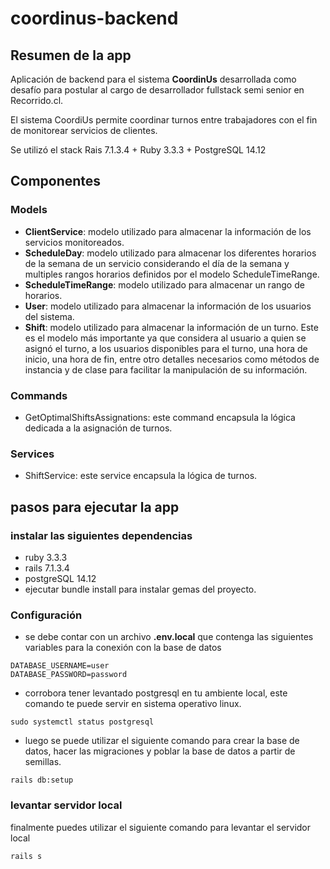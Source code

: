 # coordinus-backend

## Resumen de la app

Aplicación de backend para el sistema **CoordinUs** desarrollada como desafío para postular al cargo de desarrollador fullstack semi senior en Recorrido.cl.

El sistema CoordiUs permite coordinar turnos entre trabajadores con el fin de monitorear servicios de clientes.

Se utilizó el stack Rais 7.1.3.4 + Ruby 3.3.3 + PostgreSQL 14.12

## Componentes

### Models
- **ClientService**: modelo utilizado para almacenar la información de los servicios monitoreados.
- **ScheduleDay**: modelo utilizado para almacenar los diferentes horarios de la semana de un servicio considerando el día de la semana y multiples rangos horarios definidos por el modelo ScheduleTimeRange.
- **ScheduleTimeRange**: modelo utilizado para almacenar un rango de horarios.
- **User**: modelo utilizado para almacenar la información de los usuarios del sistema.
- **Shift**: modelo utilizado para almacenar la información de un turno. Este es el modelo más importante ya que considera al usuario a quien se asignó el turno, a los usuarios disponibles para el turno, una hora de inicio, una hora de fin, entre otro detalles necesarios como métodos de instancia y de clase para facilitar la manipulación de su información.
### Commands
- GetOptimalShiftsAssignations: este command encapsula la lógica dedicada a la asignación de turnos.
### Services
- ShiftService: este service encapsula la lógica de turnos.

## pasos para ejecutar la app

### instalar las siguientes dependencias
- ruby 3.3.3
- rails 7.1.3.4
- postgreSQL 14.12
- ejecutar bundle install para instalar gemas del proyecto.

### Configuración
- se debe contar con un archivo **.env.local** que contenga las siguientes variables para la conexión con la base de datos

```
DATABASE_USERNAME=user
DATABASE_PASSWORD=password
```

- corrobora tener levantado postgresql en tu ambiente local, este comando te puede servir en sistema operativo linux.

```
sudo systemctl status postgresql
```

- luego se puede utilizar el siguiente comando para crear la base de datos, hacer las migraciones y poblar la base de datos a partir de semillas.

```
rails db:setup
```

### levantar servidor local

finalmente puedes utilizar el siguiente comando para levantar el servidor local

```
rails s
```
